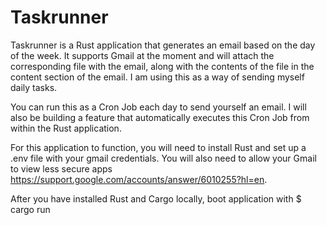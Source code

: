 # Taskrunner

Taskrunner is a Rust application that generates an email based on the day of the week. It supports Gmail at the moment and will attach the corresponding file with the email, along with the contents of the file in the content section of the email. I am using this as a way of sending myself daily tasks. 

You can run this as a Cron Job each day to send yourself an email. I will also be building a feature that automatically executes this Cron Job from within the Rust application.

For this application to function, you will need to install Rust and set up a .env file with your gmail credentials. You will also need to allow your Gmail to view less secure apps <https://support.google.com/accounts/answer/6010255?hl=en>.

After you have installed Rust and Cargo locally, boot application with $ cargo run
